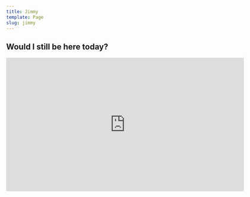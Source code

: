 ```yaml
---
title: Jimmy
template: Page
slug: jimmy
---
```

## Would I still be here today? 

<iframe src="https://player.vimeo.com/video/262148131" width="640" height="360" frameborder="0" webkitallowfullscreen mozallowfullscreen allowfullscreen></iframe>

